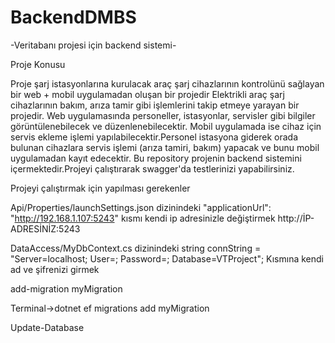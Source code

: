 # BackendDMBS
-Veritabanı projesi için backend sistemi-

Proje Konusu

Proje şarj istasyonlarına kurulacak araç şarj cihazlarının kontrolünü sağlayan bir web + mobil uygulamadan oluşan bir projedir 
Elektrikli araç şarj cihazlarının bakım, arıza tamir gibi işlemlerini takip etmeye yarayan bir projedir. Web uygulamasında personeller,
istasyonlar, servisler gibi bilgiler görüntülenebilecek ve düzenlenebilecektir. Mobil uygulamada ise cihaz için servis ekleme işlemi 
yapılabilecektir.Personel istasyona giderek orada bulunan cihazlara servis işlemi (arıza tamiri, bakım) yapacak ve bunu mobil
uygulamadan kayıt edecektir. Bu repository projenin backend sistemini içermektedir.Projeyi çalıştırarak swagger'da testlerinizi yapabilirsiniz.

Projeyi çalıştırmak için yapılması gerekenler

Api/Properties/launchSettings.json dizinindeki  "applicationUrl": "http://192.168.1.107:5243" kısmı kendi ip adresinizle değiştirmek  http://İP-ADRESİNİZ:5243

DataAccess/MyDbContext.cs dizinindeki     string connString = "Server=localhost; User=; Password=; Database=VTProject"; Kısmına kendi ad ve şifrenizi girmek


add-migration myMigration

Terminal->dotnet ef migrations add myMigration

Update-Database
